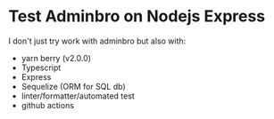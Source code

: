 # Test Adminbro on Nodejs Express

I don't just try work with adminbro but also with:

- yarn berry (v2.0.0)
- Typescript
- Express
- Sequelize (ORM for SQL db)
- linter/formatter/automated test
- github actions